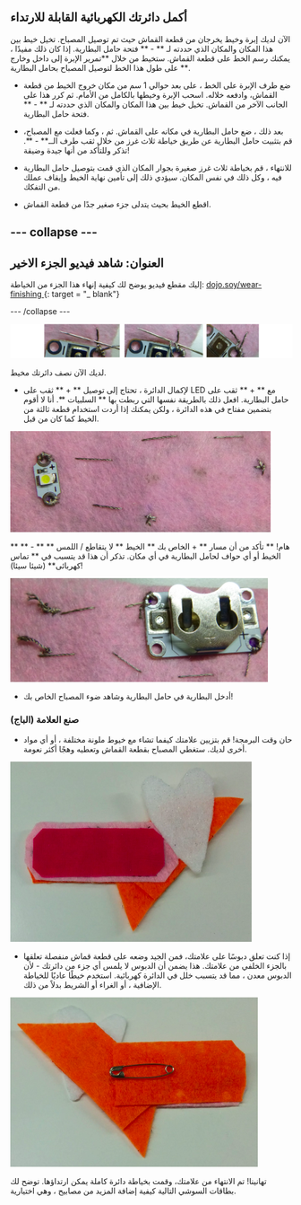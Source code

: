 ## أكمل دائرتك الكهربائية القابلة للارتداء

الآن لديك إبرة وخيط يخرجان من قطعة القماش حيث تم توصيل المصباح. تخيل خيط بين هذا المكان والمكان الذي حددته لـ ** - ** فتحة حامل البطارية. إذا كان ذلك مفيدًا ، يمكنك رسم الخط على قطعة القماش. ستخيط من خلال **تمرير الإبرة إلى داخل وخارج ** على طول هذا الخط لتوصيل المصباح بحامل البطارية.

+ ضع طرف الإبرة على الخط ، على بعد حوالي 1 سم من مكان خروج الخيط من قطعة القماش، وادفعه خلاله. اسحب الإبرة وخيطها بالكامل من الأمام. ثم كرر هذا على الجانب الآخر من القماش. تخيل خيط بين هذا المكان والمكان الذي حددته لـ ** - ** فتحة حامل البطارية.

+ بعد ذلك ، ضع حامل البطارية في مكانه على القماش. ثم ، وكما فعلت مع المصباح، قم بتثبيت حامل البطارية عن طريق خياطة ثلاث غرز من خلال ثقب طرف الــ** - **. تذكر وللتأكد من أنها جيدة وضيقة!

+ للانتهاء ، قم بخياطة ثلاث غرز صغيرة بجوار المكان الذي قمت بتوصيل حامل البطارية فيه ، وكل ذلك في نفس المكان. سيؤدي ذلك إلى تأمين نهاية الخيط وإيقاف عملك من التفكك.

+ اقطع الخيط بحيث يتدلى جزء صغير جدًا من قطعة القماش.

--- collapse ---
---
العنوان: شاهد فيديو الجزء الاخير
---

إليك مقطع فيديو يوضح لك كيفية إنهاء هذا الجزء من الخياطة: [ dojo.soy/wear-finishing ](http://dojo.soy/wear-finishing) {: target = "_ blank"}

--- /collapse ---

 ![](images/tiny_stitches_triple_80_650.png)

لديك الآن نصف دائرتك مخيط.

+ لإكمال الدائرة ، تحتاج إلى توصيل ** + ** ثقب على LED مع ** + ** ثقب على حامل البطارية. افعل ذلك بالطريقة نفسها التي ربطت بها ** السلبيات **. أنا لا أقوم بتضمين مفتاح في هذه الدائرة ، ولكن يمكنك إذا أردت استخدام قطعة ثالثة من الخيط كما كان من قبل.

![](images/sewing_complete_front.png)

  ** هام! ** تأكد من أن مسار ** + الخاص بك ** الخيط ** لا يتقاطع / اللمس ** ** - ** الخيط أو أي حواف لحامل البطارية في أي مكان. تذكر أن هذا قد يتسبب في ** تماس كهربائى** (شيئا سيئا)!

![](images/sewing_complete_back.png)

+ أدخل البطارية في حامل البطارية وشاهد ضوء المصباح الخاص بك!

### صنع العلامة (الباج)

+ حان وقت البرمجة! قم بتزيين علامتك كيفما تشاء مع خيوط ملونة مختلفة ، أو أي مواد أخرى لديك. ستغطي المصباح بقطعة القماش وتعطيه وهجًا أكثر نعومة.

![](images/badge_front.png)

+ إذا كنت تعلق دبوسًا على علامتك، فمن الجيد وضعه على قطعة قماش منفصلة تعلقها بالجزء الخلفي من علامتك. هذا يضمن أن الدبوس لا يلمس أي جزء من دائرتك - لأن الدبوس معدن ، مما قد يتسبب خلل في الدائرة كهربائية. استخدم خيطًا عاديًا للخياطة الإضافية ، أو الغراء أو الشريط بدلاً من ذلك.

![](images/badge_back.png)

تهانينا! تم الانتهاء من علامتك، وقمت بخياطة دائرة كاملة يمكن ارتداؤها. توضح لك بطاقات السوشي التالية كيفية إضافة المزيد من مصابيح ، وهي اختيارية.
